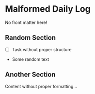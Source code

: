 # Malformed Daily Log

No front matter here!

## Random Section

- [ ] Task without proper structure
- Some random text

## Another Section

Content without proper formatting...
